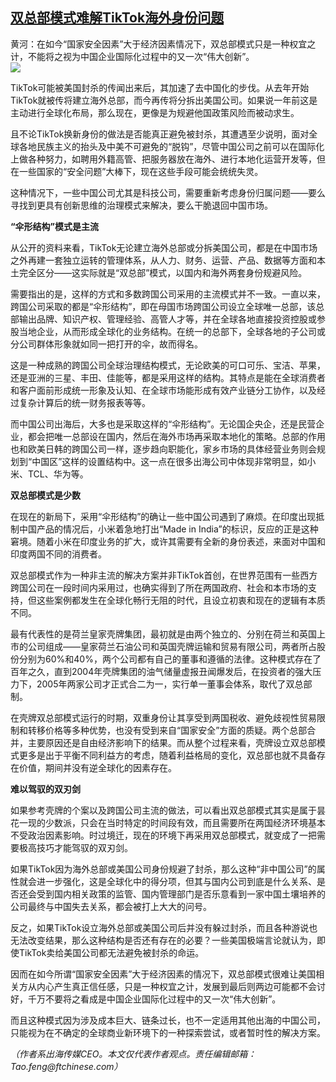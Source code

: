 <!--1594929115000-->
[双总部模式难解TikTok海外身份问题](https://cn.ft.com/story/001088571?full=y)
------

<div></div><div class="story-lead">黄河：在如今“国家安全因素”大于经济因素情况下，双总部模式只是一种权宜之计，不能将之视为中国企业国际化过程中的又一次“伟大创新”。</div><div class=" story-image image"><img src="https://thumbor.ftacademy.cn/unsafe/1340x754/https://thumbor.ftacademy.cn/unsafe/picture/5/000097195_piclink.jpg"></div><div class="story-body"><div id="story-body-container"><p>TikTok可能被美国封杀的传闻出来后，其加速了去中国化的步伐。从去年开始TikTok就被传将建立海外总部，而今再传将分拆出美国公司。如果说一年前这是主动进行全球化布局，那么现在，更像是为规避他国政策风险而被动求生。</p><p>且不论TikTok换新身份的做法是否能真正避免被封杀，其遭遇至少说明，面对全球各地民族主义的抬头及中美不可避免的“脱钩”，尽管中国公司之前可以在国际化上做各种努力，如聘用外籍高管、把服务器放在海外、进行本地化运营开发等，但在一些国家的“安全问题”大棒下，现在这些手段可能会统统失灵。</p><p>这种情况下，一些中国公司尤其是科技公司，需要重新考虑身份归属问题——要么寻找到更具有创新思维的治理模式来解决，要么干脆退回中国市场。</p><p><b>“伞形结构”模式是主流</b></p><div  data-o-ads-name="mpu-middle1" class="o-ads in-article-advert" data-o-ads-formats-default="false"  data-o-ads-formats-small="FtcMobileMpu"  data-o-ads-formats-medium="FtcMpu" data-o-ads-formats-large="FtcMpu" data-o-ads-formats-extra="FtcMpu" data-o-ads-targeting="cnpos=middle1;" data-cy='[{"devices":["PC","iPhoneWeb","AndroidWeb","iPhoneApp","AndroidApp"],"pattern":"MPU","position":"Middle1","container":"mpuInStory"}]'></div><p>从公开的资料来看，TikTok无论建立海外总部或分拆美国公司，都是在中国市场之外再建一套独立运转的管理体系，从人力、财务、运营、产品、数据等方面和本土完全区分——这实际就是“双总部”模式，以国内和海外两套身份规避风险。</p><p>需要指出的是，这样的方式和多数跨国公司采用的主流模式并不一致。一直以来，跨国公司采取的都是“伞形结构”，即在母国市场跨国公司设立全球唯一总部，该总部输出品牌、知识产权、管理经验、高管人才等，并在全球各地直接投资控股或参股当地企业，从而形成全球化的业务结构。在统一的总部下，全球各地的子公司或分公司群体形象就如同一把打开的伞，故而得名。</p><p>这是一种成熟的跨国公司全球治理结构模式，无论欧美的可口可乐、宝洁、苹果，还是亚洲的三星、丰田、佳能等，都是采用这样的结构。其特点是能在全球消费者和客户面前形成统一形象及认知、在全球市场能形成有效产业链分工协作，以及经过复杂计算后的统一财务报表等等。</p><p>而中国公司出海后，大多也是采取这样的“伞形结构”。无论国企央企，还是民营企业，都会把唯一总部设在国内，然后在海外市场再采取本地化的策略。总部的作用也和欧美日韩的跨国公司一样，逐步趋向职能化，家乡市场的具体经营业务则会规划到“中国区”这样的设置结构中。这一点在很多出海公司中体现非常明显，如小米、TCL、华为等。</p><p><b>双总部模式是少数</b></p><p>在现在的新局下，采用“伞形结构”的确让一些中国公司遇到了麻烦。在印度出现抵制中国产品的情况后，小米着急地打出“Made in India”的标识，反应的正是这种窘境。随着小米在印度业务的扩大，或许其需要有全新的身份表述，来面对中国和印度两国不同的消费者。</p><div data-o-ads-name="mpu-middle2" class="o-ads in-article-advert" data-o-ads-formats-default="false"  data-o-ads-formats-small="FtcMobileMpu"  data-o-ads-formats-medium="false" data-o-ads-formats-large="false" data-o-ads-formats-extra="false" data-o-ads-targeting="cnpos=middle2;" data-cy='[{"devices":["iPhoneWeb","AndroidWeb","iPhoneApp","AndroidApp"],"pattern":"MPU","position":"Middle2","container":"mpuInStory"}]'></div><p>双总部模式作为一种非主流的解决方案并非TikTok首创，在世界范围有一些西方跨国公司在一段时间内采用过，也确实得到了所在两国政府、社会和本市场的支持，但这些案例都发生在全球化畅行无阻的时代，且设立初衷和现在的逻辑有本质不同。</p><p>最有代表性的是荷兰皇家壳牌集团，最初就是由两个独立的、分别在荷兰和英国上市的公司组成——皇家荷兰石油公司和英国壳牌运输和贸易有限公司，两者所占股份分别为60%和40%，两个公司都有自己的董事和遵循的法律。这种模式存在了百年之久，直到2004年壳牌集团的油气储量虚报丑闻爆发后，在投资者的强大压力下，2005年两家公司才正式合二为一，实行单一董事会体系，取代了双总部制。</p><p>在壳牌双总部模式运行的时期，双重身份让其享受到两国税收、避免歧视性贸易限制和转移价格等多种优势，也没有受到来自“国家安全”方面的质疑。两个总部合并，主要原因还是自由经济影响下的结果。而从整个过程来看，壳牌设立双总部模式更多是出于平衡不同利益方的考虑，随着利益格局的变化，双总部也就不具备存在价值，期间并没有逆全球化的因素存在。</p><p><b>难以驾驭的双刃剑</b></p><p>如果参考壳牌的个案以及跨国公司主流的做法，可以看出双总部模式其实是属于昙花一现的少数派，只会在当时特定的时间段有效，而且需要所在两国经济环境基本不受政治因素影响。时过境迁，现在的环境下再采用双总部模式，就变成了一把需要极高技巧才能驾驭的双刃剑。</p><div data-o-ads-name="mpu-middle3" class="o-ads in-article-advert" data-o-ads-formats-default="false"  data-o-ads-formats-small="FtcMobileMpu"  data-o-ads-formats-medium="false" data-o-ads-formats-large="false" data-o-ads-formats-extra="false" data-o-ads-targeting="cnpos=middle3;" data-cy='[{"devices":["iPhoneWeb","AndroidWeb","iPhoneApp","AndroidApp"],"pattern":"MPU","position":"Middle3","container":"mpuInStory"}]'></div><p>如果TikTok因为海外总部或美国公司身份规避了封杀，那么这种“非中国公司”的属性就会进一步强化，这是全球化中的得分项，但其与国内公司到底是什么关系、是否还会受到国内相关政策的监管、国内管理部门是否乐意看到一家中国土壤培养的公司最终与中国失去关系，都会被打上大大的问号。</p><p>反之，如果TikTok设立海外总部或美国公司后并没有躲过封杀，而且各种游说也无法改变结果，那么这种结构是否还有存在的必要？一些美国极端言论就认为，即使TikTok卖给美国公司都无法避免被封杀的命运。</p><p>因而在如今所谓“国家安全因素”大于经济因素的情况下，双总部模式很难让美国相关方从内心产生真正信任感，只是一种权宜之计，发展到最后则两边可能都不会讨好，千万不要将之看成是中国企业国际化过程中的又一次“伟大创新”。</p><p>而且这种模式因为涉及成本巨大、链条过长，也不一定适用其他出海的中国公司，只能视为在不确定的全球商业新环境下的一种探索尝试，或者暂时性的解决方案。</p><p><i>（作者系出海传媒CEO。本文仅代表作者观点。责任编辑邮箱：Tao.feng@ftchinese.com）</i></p></div><div class="clearfloat"></div></div>

